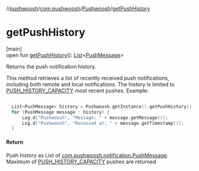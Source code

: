 //[pushwoosh](../../../index.md)/[com.pushwoosh](../index.md)/[Pushwoosh](index.md)/[getPushHistory](get-push-history.md)

# getPushHistory

[main]\
open fun [getPushHistory](get-push-history.md)(): [List](https://developer.android.com/reference/kotlin/java/util/List.html)&lt;[PushMessage](../../com.pushwoosh.notification/-push-message/index.md)&gt;

Returns the push notification history. 

 This method retrieves a list of recently received push notifications, including both remote and local notifications. The history is limited to [PUSH_HISTORY_CAPACITY](-p-u-s-h_-h-i-s-t-o-r-y_-c-a-p-a-c-i-t-y.md) most recent pushes.  Example: 

```kotlin

  List<PushMessage> history = Pushwoosh.getInstance().getPushHistory();
  for (PushMessage message : history) {
      Log.d("Pushwoosh", "Message: " + message.getMessage());
      Log.d("Pushwoosh", "Received at: " + message.getTimestamp());
  }

```

#### Return

Push history as List of [com.pushwoosh.notification.PushMessage](../../com.pushwoosh.notification/-push-message/index.md). Maximum of [PUSH_HISTORY_CAPACITY](-p-u-s-h_-h-i-s-t-o-r-y_-c-a-p-a-c-i-t-y.md) pushes are returned
